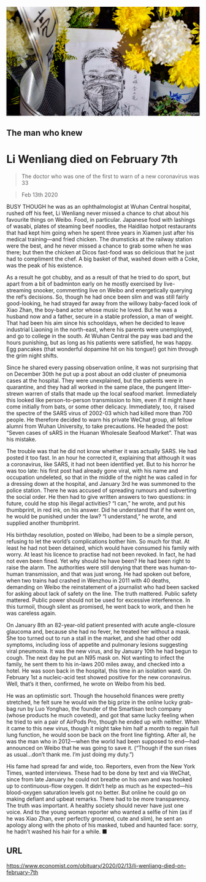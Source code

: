 ![](./images/20200215_OBP501.jpg)

## The man who knew

# Li Wenliang died on February 7th

> The doctor who was one of the first to warn of a new coronavirus was 33

> Feb 13th 2020

BUSY THOUGH he was as an ophthalmologist at Wuhan Central hospital, rushed off his feet, Li Wenliang never missed a chance to chat about his favourite things on Weibo. Food, in particular. Japanese food with lashings of wasabi, plates of steaming beef noodles, the Haidilao hotpot restaurants that had kept him going when he spent three years in Xiamen just after his medical training—and fried chicken. The drumsticks at the railway station were the best, and he never missed a chance to grab some when he was there; but then the chicken at Dicos fast-food was so delicious that he just had to compliment the chef. A big basket of that, washed down with a Coke, was the peak of his existence.

As a result he got chubby, and as a result of that he tried to do sport, but apart from a bit of badminton early on he mostly exercised by live-streaming snooker, commenting live on Weibo and energetically querying the ref’s decisions. So, though he had once been slim and was still fairly good-looking, he had strayed far away from the willowy baby-faced look of Xiao Zhan, the boy-band actor whose music he loved. But he was a husband now and a father, secure in a stable profession, a man of weight. That had been his aim since his schooldays, when he decided to leave industrial Liaoning in the north-east, where his parents were unemployed, and go to college in the south. At Wuhan Central the pay was bad and the hours punishing, but as long as his patients were satisfied, he was happy. Egg pancakes (that wonderful dopamine hit on his tongue!) got him through the grim night shifts.

Since he shared every passing observation online, it was not surprising that on December 30th he put up a post about an odd cluster of pneumonia cases at the hospital. They were unexplained, but the patients were in quarantine, and they had all worked in the same place, the pungent litter-strewn warren of stalls that made up the local seafood market. Immediately this looked like person-to-person transmission to him, even if it might have come initially from bats, or some other delicacy. Immediately, too, it raised the spectre of the SARS virus of 2002-03 which had killed more than 700 people. He therefore decided to warn his private WeChat group, all fellow alumni from Wuhan University, to take precautions. He headed the post: “Seven cases of sARS in the Huanan Wholesale Seafood Market”. That was his mistake.

The trouble was that he did not know whether it was actually SARS. He had posted it too fast. In an hour he corrected it, explaining that although it was a coronavirus, like SARS, it had not been identified yet. But to his horror he was too late: his first post had already gone viral, with his name and occupation undeleted, so that in the middle of the night he was called in for a dressing down at the hospital, and January 3rd he was summoned to the police station. There he was accused of spreading rumours and subverting the social order. He then had to give written answers to two questions: in future, could he stop his illegal activities? “I can,” he wrote, and put his thumbprint, in red ink, on his answer. Did he understand that if he went on, he would be punished under the law? “I understand,” he wrote, and supplied another thumbprint.

His birthday resolution, posted on Weibo, had been to be a simple person, refusing to let the world’s complications bother him. So much for that. At least he had not been detained, which would have consumed his family with worry. At least his licence to practise had not been revoked. In fact, he had not even been fined. Yet why should he have been? He had been right to raise the alarm. The authorities were still denying that there was human-to-human transmission, and that was just wrong. He had spoken out before, when two trains had crashed in Wenzhou in 2011 with 40 deaths, demanding on Weibo the reinstatement of a journalist who had been sacked for asking about lack of safety on the line. The truth mattered. Public safety mattered. Public power should not be used for excessive interference. In this turmoil, though silent as promised, he went back to work, and then he was careless again.

On January 8th an 82-year-old patient presented with acute angle-closure glaucoma and, because she had no fever, he treated her without a mask. She too turned out to run a stall in the market, and she had other odd symptoms, including loss of appetite and pulmonary lesions suggesting viral pneumonia. It was the new virus, and by January 10th he had begun to cough. The next day he put an N95 mask on. Not wanting to infect the family, he sent them to his in-laws 200 miles away, and checked into a hotel. He was soon back in the hospital, this time in an isolation ward. On February 1st a nucleic-acid test showed positive for the new coronavirus. Well, that’s it then, confirmed, he wrote on Weibo from his bed.

He was an optimistic sort. Though the household finances were pretty stretched, he felt sure he would win the big prize in the online lucky grab-bag run by Luo Yonghao, the founder of the Smartisan tech company (whose products he much coveted), and got that same lucky feeling when he tried to win a pair of AirPods Pro, though he ended up with neither. When it came to this new virus, though it might take him half a month to regain full lung function, he would soon be back on the front line fighting. After all, he was the man who in 2012—when the world had been supposed to end—had announced on Weibo that he was going to save it. (“Though if the sun rises as usual…don’t thank me. I’m just doing my duty.”)

His fame had spread far and wide, too. Reporters, even from the New York Times, wanted interviews. These had to be done by text and via WeChat, since from late January he could not breathe on his own and was hooked up to continuous-flow oxygen. It didn’t help as much as he expected—his blood-oxygen saturation levels got no better. But online he could go on making defiant and upbeat remarks. There had to be more transparency. The truth was important. A healthy society should never have just one voice. And to the young woman reporter who wanted a selfie of him (as if he was Xiao Zhan, ever perfectly groomed, cute and slim), he sent an apology along with the photo of his masked, tubed and haunted face: sorry, he hadn’t washed his hair for a while. ■

## URL

https://www.economist.com/obituary/2020/02/13/li-wenliang-died-on-february-7th
